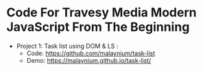 # Code For Travesy Media Modern JavaScript From The Beginning
  * Project 1: Task list using DOM & LS :
    * Code: https://github.com/malaynium/task-list 
    * Demo: https://malaynium.github.io/task-list/ 

    